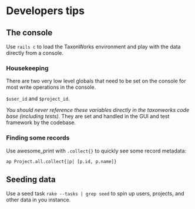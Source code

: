 
# Developers tips

##  The console

Use `rails c` to load the TaxonWorks environment and play with the data directly from a console.

### Housekeeping

There are two very low level globals that need to be set on the console for most write operations in the console.

`$user_id` and `$project_id`.

_You should never reference these variables directly in the taxonworks code base (including tests)._ They are set and handled in the GUI and test framework by the codebase.

### Finding some records

Use awesome_print with  `.collect{}` to quickly see some record metadata:

`ap Project.all.collect{|p| [p.id, p.name]}`

## Seeding data

Use a seed task `rake --tasks | grep seed` to spin up users, projects, and other data in you instance.
